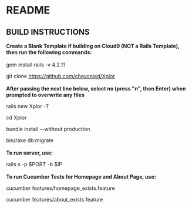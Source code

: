 # README

## BUILD INSTRUCTIONS

**Create a Blank Template if building on Cloud9 (NOT a Rails Template), then run the following commands:**
<br><br>
gem install rails -v 4.2.11

git clone https://github.com/chevonied/Xplor
<br><br>
**After passing the next line below, select no (press "n", then Enter) when prompted to overwrite any files**

rails new Xplor -T

cd Xplor

bundle install --without production

bin/rake db:migrate
<br><br>
**To run server, use:**

rails s -p $PORT -b $IP
<br><br>
**To run Cucumber Tests for Homepage and About Page, use:**

cucumber features/homepage_exists.feature

cucumber features/about_exists.feature